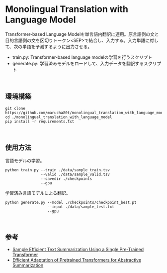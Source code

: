 # Monolingual Translation with Language Model

Transformer-based Language Modelを単言語内翻訳に適用。原言語側の文と目的言語側の文を区切りトークン\<SEP\>で結合し、入力する。入力単語に対して、次の単語を予測するように出力させる。

- train.py: Transformer-based language modelの学習を行うスクリプト
- generate.py: 学習済みモデルをロードして、入力データを翻訳するスクリプト

<br>



## 環境構築

```python3
git clone https://github.com/marucha80t/monolingual_translation_with_language_model.git
cd ./monolingual_translation_with_language_model
pip install -r requirements.txt
```

<br>



## 使用方法

言語モデルの学習。

```python3
python train.py --train ./data/sample_train.tsv
                --valid ./data/sample_valid.tsv
                --savedir ./checkpoints
                --gpu
```

学習済み言語モデルによる翻訳。

```python3
python generate.py --model ./checkpoints/checkpoint_best.pt
                   --input ./data/sample_test.txt
                   --gpu
```

<br>



## 参考

- [Sample Efficient Text Summarization Using a Single Pre-Trained Transformer](https://arxiv.org/abs/1905.08836)
- [Efficient Adaptation of Pretrained Transformers for Abstractive Summarization](https://arxiv.org/abs/1906.00138)

